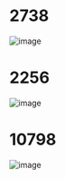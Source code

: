 # 2738
![image](https://user-images.githubusercontent.com/128476961/230567213-f6666d28-b473-49a4-958b-df43b231d40f.png)
# 2256
![image](https://user-images.githubusercontent.com/128476961/230567390-12f7304d-c0e6-4c07-9e59-5603b942f147.png)
# 10798
![image](https://user-images.githubusercontent.com/128476961/230567589-54aa6c23-abf8-4388-9b27-5baf5b8f4a44.png)


